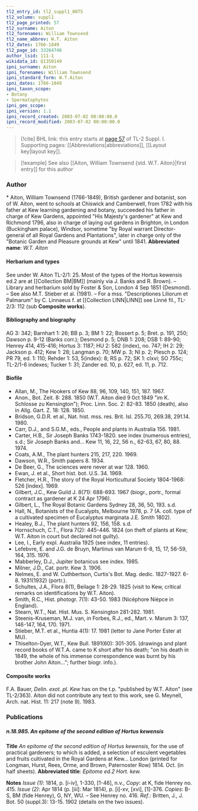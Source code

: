 ```yaml
---
tl2_entry_id: tl2_suppl1_0075
tl2_volume: suppl1
tl2_page_printed: 57
tl2_surname: Aiton
tl2_forenames: William Townsend
tl2_name_abbrev: W.T. Aiton
tl2_dates: 1766-1849
tl2_page_id: 33264746
author_lsid: 111-1
wikidata_id: Q1350149
ipni_surname: Aiton
ipni_forenames: William Townsend
ipni_standard_form: W.T.Aiton
ipni_dates: 1766-1849
ipni_taxon_scope: 
- Botany
- Spermatophytes
ipni_geo_scope: 
ipni_version: 1.1
ipni_record_created: 2003-07-02 00:00:00.0
ipni_record_modified: 2003-07-02 00:00:00.0
---
```



> [!cite] BHL link: this entry starts at [page 57](https://www.biodiversitylibrary.org/page/33264746) of TL-2 Suppl. I.
> Supporting pages: [[Abbreviations|abbreviations]], [[Layout key|layout key]].

> [!example] See also [[Aiton, William Townsend {std. W.T. Aiton}|first entry]] for this author

### Author

\* Aiton, William Townsend (1766-1849), British gardener and botanist, son of W. Aiton, went to schools at Chiswick and Camberwell, from 1782 with his father at Kew learning gardening and botany, succeeded his father in charge of Kew Gardens, appointed "His Majesty's gardener" at Kew and Richmond 1796, also in charge of laying out gardens in Brighton, in London (Buckingham palace), Windsor, sometime "by Royal warrant Director-general of all Royal Gardens and Plantations", later in charge only of the "Botanic Garden and Pleasure grounds at Kew" until 1841. 
**Abbreviated name**: *W.T. Aiton*

#### Herbarium and types

See under W. Aiton TL-2/1: 25. Most of the types of the Hortus kewensis ed.2 are at [[Collection BM|BM]] (mainly via J. Banks and R. Brown). – Library and herbarium sold by Foster & Son, London 4 Sep 1851 (Desmond). – See also M.T. Stieber et al. (1981). – For a mss. "Descriptiones Liliorum et Palmarum" by C. Linnaeus f. at [[Collection LINN|LINN]] see Linné fil., TL-2/3: 112 (sub **Composite works**).

#### Bibliography and biography

AG 3: 342; Barnhart 1: 26; BB p. 3; BM 1: 22; Bossert p. 5; Bret. p. 191, 250; Dawson p. 9-12 (Banks corr.); Desmond p. 5; DNB 1: 208; DSB 1: 89-90; Henrey 414, 415-416; Hortus 3: 1187; HU 2: 582 (index), no. 747; IH 2: 29; Jackson p. 412; Kew 1: 28; Langman p. 70; MW p. 3; NI p. 2; Plesch p. 124; PR 79, ed. 1: 110; Rehder 1: 53, 5(index): 8; RS p. 72; SK 1: clxvi; SO 755c; TL-2/1-6 indexes; Tucker 1: 31; Zander ed. 10, p. 627, ed. 11, p. 712.

#### Biofile

- Allan, M., The Hookers of Kew 88, 96, 109, 140, 151, 187. 1967.
- Anon., Bot. Zeit. 8: 288. 1850 (W.T. Aiton died 9 0ct 1849 "im K. Schlosse zu Kensington"); Proc. Linn. Soc. 2: 82-83. 1850 (death), also in Allg. Gart. Z. 18: 128. 1850.
- Bridson, G.D.R. et al., Nat. hist. mss. res. Brit. Isl. 255.70, 269.38, 291.14. 1980.
- Carr, D.J., and S.G.M., eds., People and plants in Australia 156. 1981.
- Carter, H.B., Sir Joseph Banks 1743-1820. see index (numerous entries), s.d.; Sir Joseph Banks and... Kew 11, 16, 22, 56 n., 62-63, 67, 80, 88. 1974.
- Coats, A.M., The plant hunters 215, 217, 220. 1969.
- Dawson, W.R., Smith papers 8. 1934.
- De Beer, G., The sciences were never at war 128. 1960.
- Ewan, J. et al., Short hist. bot. U.S. 34. 1969.
- Fletcher, H.R., The story of the Royal Horticultural Society 1804-1968: 526 \[index\]. 1969.
- Gilbert, J.C., Kew Guild J. 8(71): 688-693. 1967 (biogr., portr., formal contract as gardener at K 24 Apr 1796).
- Gilbert, L., The Royal Botanic Gardens Sydney 28, 36, 50, 193. s.d.
- Hall, N., Botanists of the Eucalypts, Melbourne 1978, p. 7 (A. coll. type of a cultivated specimen of Eucalyptus marginata J.E. Smith 1802).
- Healey, B.J., The plant hunters 92, 156, 158. s.d.
- Hornschuch, C.T., Flora 7(2): 445-446. 1824 (on theft of plants at Kew; W.T. Aiton in court but declared not guilty).
- Lee, I., Early expl. Australia 1925 (see index, 11 entries).
- Lefebvre, E. and J.G. de Bruyn, Martinus van Marum 6-8, 15, 17, 56-59, 164, 315. 1976.
- Mabberley, D.J., Jupiter botanicus see index. 1985.
- Milner, J.D., Cat. portr. Kew 3. 1906.
- Nelmes, E. and W. Cuthbertson, Curtis's Bot. Mag. dedic. 1827-1927. 6-8. 1931(1932) (portr.).
- Schultes, J.A., Flora 8(1), Beilage 1: 28-29. 1825 (visit to Kew, critical remarks on identifications by W.T. Aiton).
- Smith, R.C., Hist. photogr. 7(1): 43-50. 1983 (Nicéphore Niépce in England).
- Stearn, W.T., Nat. Hist. Mus. S. Kensington 281-282. 1981.
- Steenis-Kruseman, M.J. van, *in* Forbes, R.J., ed., Mart. v. Marum 3: 137, 146-147, 164, 170. 1971.
- Stieber, M.T. et al., Huntia 4(1): 17. 1981 (letter to Jane Porter Ester at MU).
- Thiselton-Dyer, W.T., Kew Bull. 1891(60): 301-305. (drawings and plant record books of W.T.A. came to K short after his death; "on his death in 1849, the whole of his immense correspondence was burnt by his brother John Aiton..."; further biogr. info.).

#### Composite works

F.A. Bauer, *Delin. exot. pl. Kew* has on the t.p. "published by W.T. Aiton" (see TL-2/363). Aiton did not contribute any text to this work, see G. Meynell, Arch. nat. Hist. 11: 217 (note 9). 1983.

### Publications

##### n.18.985. An epitome of the second edition of Hortus kewensis

**Title**
*An epitome of the second edition of Hortus kewensis*, for the use of practical gardeners; to which is added, a selection of esculent vegetables and fruits cultivated in the Royal Gardens at Kew... London (printed for Longman, Hurst, Rees, Orme, and Brown, Paternoster Row) 1814. Oct. (in half sheets).
**Abbreviated title**: *Epitome ed.2 Hort. kew.*

**Notes**
*Issue (1)*: 1814, p. \[i-iv\], 1-330, \[1-46\], n.v., *Copy*: at K, fide Henrey no. 415.
*Issue (2)*: Apr 1814 (p. \[iii\]: Mar 1814), p. \[i\]-xv, \[xvi\], \[1\]-376. *Copies*: B-S, BM (fide Henrey), G, NY, WU. – See Henrey no. 416.
*Ref*.: Britten, J., J. Bot. 50 (suppl.3): 13-15. 1902 (details on the two issues).

